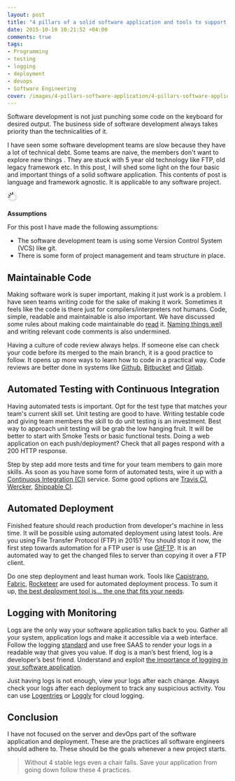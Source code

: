 ```yaml
---
layout: post
title: "4 pillars of a solid software application and tools to support it"
date: 2015-10-10 10:21:52 +04:00
comments: true
tags:
- Programming
- testing
- logging
- deployment
- devops
- Software Engineering
cover: /images/4-pillars-software-application/4-pillars-software-application.png
---
```


Software development is not just punching some code on the keyboard for desired output. The business side of software development always takes priority than the technicalities of it.  

I have seen some software development teams are slow because they have a lot of technical debt. Some teams are naive, the members don't want to explore new things . They are stuck with 5 year old technology like FTP, old legacy framework etc. In this post, I will shed some light on the four basic and important things of a solid software application. This contents of post is language and framework agnostic. It is applicable to any software project.

<img class="center" src="/images/generic/loading.gif" data-echo="/images/4-pillars-software-application/4-pillars-software-application.png" title="4 pillars of a solid software application" alt="4 pillars of a solid software application">

<!-- more -->

**Assumptions**

For this post I have made the following assumptions:

* The software development team is using some Version Control System (VCS) like git.
* There is some form of project management and team structure in place.

## Maintainable Code

Making software work is super important, making it just work is a problem. I have seen teams writing code for the sake of making it work. Sometimes it feels like the code is there just for compilers/interpreters not humans. Code, simple, readable and maintainable is also important. We have discussed some rules about making code maintainable do [read](https://blog.yipl.com.np/7-golden-rules-of-simple-and-clean-code-and-some-more-considerations-slides-e66662af2daf) it. [Naming things well](http://www.slideshare.net/pirhilton/how-to-name-things-the-hardest-problem-in-programming) and writing relevant code comments is also undermined.  

Having a culture of code review always helps. If someone else can check your code before its merged to the main branch, it is a good practice to follow. It opens up more ways to learn how to code in a practical way. Code reviews are better done in systems like [Github](http://github.com), [Bitbucket](http://bitbucket.org) and [Gitlab](http://gitlab.com).

## Automated Testing with Continuous Integration

Having automated tests is important. Opt for the test type that matches your team's current skill set. Unit testing are good to have. Writing testable code and giving team members the skill to do unit testing is an investment. Best way to approach unit testing will be grab the low hanging fruit. It will be better to start with Smoke Tests or basic functional tests. Doing a web application on each push/deployment? Check that all pages respond with a 200 HTTP response.

Step by step add more tests and time for your team members to gain more skills. As soon as you have some form of automated tests, wire it up with a [Continuous Integration (CI)](https://en.wikipedia.org/wiki/Continuous_integration) service. Some good options are [Travis CI](https://travis-ci.com), [Wercker](https://app.wercker.com/), [Shippable CI](http://shippable.com).

## Automated Deployment

Finished feature should reach production from developer's machine in less time. It will be possible using automated deployment using latest tools. Are you using File Transfer Protocol (FTP) in 2015? You should stop it now, the first step towards automation for a FTP user is use [GitFTP](http://git-ftp.github.io/git-ftp/). It is an automated way to get the changed files to server than copying it over a FTP client.

Do one step deployment and least human work. Tools like [Capistrano](http://capistranorb.com/), [Fabric](http://www.fabfile.org/), [Rocketeer](http://rocketeer.autopergamene.eu/) are used for automated deployment process. To sum it up, [the best deployment tool is... the one that fits your needs](https://geshan.com.np/blog/2015/08/the-best-automated-deployment-tool-the-one-that-fits-your-needs/).

## Logging with Monitoring

Logs are the only way your software application talks back to you. Gather all your system, application logs and make it accessible via a web interface. Follow the logging [standard](https://tools.ietf.org/html/rfc5424) and use free SAAS to render your logs in a readable way that gives you value. If dog is a man’s best friend, log is a developer’s best friend. Understand and exploit [the importance of logging in your software application](https://geshan.com.np/blog/2015/08/importance-of-logging-in-your-applications/).

Just having logs is not enough, view your logs after each change. Always check your logs after each deployment to track any suspicious activity. You can use [Logentries](http://logentries.com) or [Loggly](http://loggly.com) for cloud logging.  

## Conclusion

I have not focused on the server and devOps part of the software application and deployment. These are the practices all software engineers should adhere to. These should be the goals whenever a new project starts.

> Without 4 stable legs even a chair falls. Save your application from going down follow these 4 practices.
